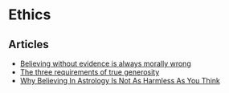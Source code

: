 # Ethics

## Articles

- [Believing without evidence is always morally wrong](https://aeon.co/ideas/believing-without-evidence-is-always-morally-wrong)
- [The three requirements of true generosity](https://qz.com/quartzy/1272502/the-three-requirements-of-true-generosity)
- [Why Believing In Astrology Is Not As Harmless As You Think](https://io9.gizmodo.com/why-believing-in-astrology-is-not-as-harmless-as-you-th-1595802206)
